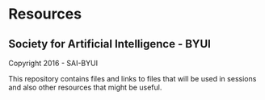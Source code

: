 # Resources
## Society for Artificial Intelligence - BYUI

Copyright 2016 - SAI-BYUI

This repository contains files and links to files that will be used in sessions and also other resources that might be useful.


